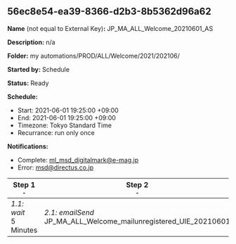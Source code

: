 ## 56ec8e54-ea39-8366-d2b3-8b5362d96a62

**Name** (not equal to External Key)**:** JP_MA_ALL_Welcome_20210601_AS

**Description:** n/a

**Folder:** my automations/PROD/ALL/Welcome/2021/202106/

**Started by:** Schedule

**Status:** Ready

**Schedule:**

* Start: 2021-06-01 19:25:00 +09:00
* End: 2021-06-01 19:25:00 +09:00
* Timezone: Tokyo Standard Time
* Recurrance: run only once

**Notifications:**

* Complete: ml_msd_digitalmark@e-mag.jp
* Error: msd@directus.co.jp

| Step 1<br>_<small>-</small>_ | Step 2<br>_<small>-</small>_ |
| --- | --- |
| _1.1: wait_<br>5 Minutes | _2.1: emailSend_<br>JP_MA_ALL_Welcome_mailunregistered_UIE_20210601 |
